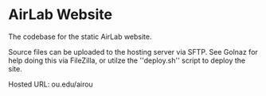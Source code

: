 # AirLab Website

The codebase for the static AirLab website.

Source files can be uploaded to the hosting server via SFTP. See Golnaz for help doing this via FileZilla, or utilze the ''deploy.sh'' script to deploy the site.

Hosted URL: ou.edu/airou